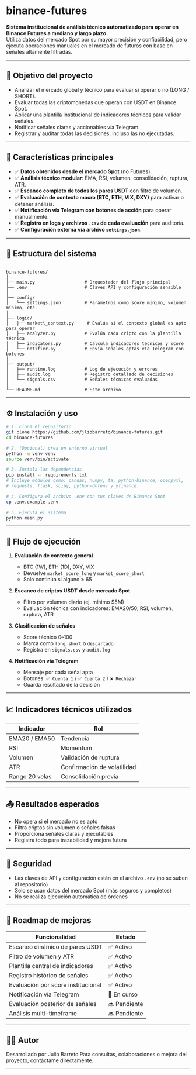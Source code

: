# binance-futures

**Sistema institucional de análisis técnico automatizado para operar en Binance Futures a mediano y largo plazo.**  
Utiliza datos del mercado Spot por su mayor precisión y confiabilidad, pero ejecuta operaciones manuales en el mercado de futuros con base en señales altamente filtradas.

---

## 🎯 Objetivo del proyecto

- Analizar el mercado global y técnico para evaluar si operar o no (LONG / SHORT).
- Evaluar todas las criptomonedas que operan con USDT en Binance Spot.
- Aplicar una plantilla institucional de indicadores técnicos para validar señales.
- Notificar señales claras y accionables vía Telegram.
- Registrar y auditar todas las decisiones, incluso las no ejecutadas.

---

## 📌 Características principales

- ✅ **Datos obtenidos desde el mercado Spot** (no Futures).
- ✅ **Análisis técnico modular**: EMA, RSI, volumen, consolidación, ruptura, ATR.
- ✅ **Escaneo completo de todos los pares USDT** con filtro de volumen.
- ✅ **Evaluación de contexto macro (BTC, ETH, VIX, DXY)** para activar o detener análisis.
- ✅ **Notificación vía Telegram con botones de acción** para operar manualmente.
- ✅ **Registro en logs y archivos `.csv` de cada evaluación** para auditoría.
- ✅ **Configuración externa vía archivo `settings.json`**.

---

## 🧠 Estructura del sistema

```

binance-futures/
│
├── main.py                   # Orquestador del flujo principal
├── .env                      # Claves API y configuración sensible
│
├── config/
│   └── settings.json         # Parámetros como score mínimo, volumen mínimo, etc.
│
├── logic/
│   ├── market\_context.py     # Evalúa si el contexto global es apto para operar
│   ├── analyzer.py           # Evalúa cada cripto con la plantilla técnica
│   ├── indicators.py         # Calcula indicadores técnicos y score
│   └── notifier.py           # Envía señales aptas vía Telegram con botones
│
├── output/
│   ├── runtime.log           # Log de ejecución y errores
│   ├── audit.log             # Registro detallado de decisiones
│   └── signals.csv           # Señales técnicas evaluadas
│
└── README.md                 # Este archivo

````

---

## ⚙️ Instalación y uso

```bash
# 1. Clona el repositorio
git clone https://github.com/jliobarreto/binance-futures.git
cd binance-futures

# 2. (Opcional) crea un entorno virtual
python -m venv venv
source venv/bin/activate

# 3. Instala las dependencias
pip install -r requirements.txt
# Incluye módulos como: pandas, numpy, ta, python-binance, openpyxl,
# requests, flask, scipy, python-dotenv y yfinance.

# 4. Configura el archivo .env con tus claves de Binance Spot
cp .env.example .env

# 5. Ejecuta el sistema
python main.py
````

---

## 🧪 Flujo de ejecución

1. **Evaluación de contexto general**

   * BTC (1W), ETH (1D), DXY, VIX
   * Devuelve `market_score_long` y `market_score_short`
   * Solo continúa si alguno ≥ 65

2. **Escaneo de criptos USDT desde mercado Spot**

   * Filtro por volumen diario (ej. mínimo \$5M)
   * Evaluación técnica con indicadores: EMA20/50, RSI, volumen, ruptura, ATR

3. **Clasificación de señales**

   * Score técnico 0–100
   * Marca como `long`, `short` o `descartado`
   * Registra en `signals.csv` y `audit.log`

4. **Notificación vía Telegram**

   * Mensaje por cada señal apta
   * Botones: `✅ Cuenta 1` / `✅ Cuenta 2` / `❌ Rechazar`
   * Guarda resultado de la decisión

---

## 📈 Indicadores técnicos utilizados

| Indicador      | Rol                         |
| -------------- | --------------------------- |
| EMA20 / EMA50  | Tendencia                   |
| RSI            | Momentum                    |
| Volumen        | Validación de ruptura       |
| ATR            | Confirmación de volatilidad |
| Rango 20 velas | Consolidación previa        |

---

## 📤 Resultados esperados

* No opera si el mercado no es apto
* Filtra criptos sin volumen o señales falsas
* Proporciona señales claras y ejecutables
* Registra todo para trazabilidad y mejora futura

---

## 🔐 Seguridad

* Las claves de API y configuración están en el archivo `.env` (no se suben al repositorio)
* Solo se usan datos del mercado Spot (más seguros y completos)
* No se realiza ejecución automática de órdenes

---

## 🧩 Roadmap de mejoras

| Funcionalidad                      | Estado       |
| ---------------------------------- | ------------ |
| Escaneo dinámico de pares USDT     | ✅ Activo     |
| Filtro de volumen y ATR            | ✅ Activo     |
| Plantilla central de indicadores   | ✅ Activo     |
| Registro histórico de señales      | ✅ Activo     |
| Evaluación por score institucional | ✅ Activo     |
| Notificación vía Telegram          | 🔄 En curso  |
| Evaluación posterior de señales    | 🔜 Pendiente |
| Análisis multi-timeframe           | 🔜 Pendiente |

---

## 👨‍💻 Autor

Desarrollado por Julio Barreto
Para consultas, colaboraciones o mejora del proyecto, contáctame directamente.

---
